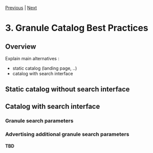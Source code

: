 [Previous](2-objectives-needs.md) | [Next](4-collection-catalogs.md)
# 3. Granule Catalog Best Practices

[//]: # (this is a comment)

## Overview

Explain main alternatives :
- static catalog (landing page, ..)
- catalog with search interface

## Static catalog without search interface

## Catalog with search interface

### Granule search parameters

### Advertising additional granule search parameters

#### TBD
